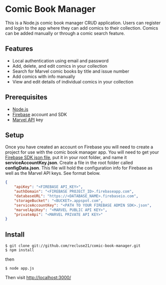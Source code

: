 # Comic Book Manager
This is a Node.js comic book manager CRUD application. Users can register and login to the app where they can add comics to their collection. Comics can be added manually or through a comic search feature.

## Features
* Local authentication using email and password
* Add, delete, and edit comics in your collection
* Search for Marvel comic books by title and issue number
* Add comics with info manually
* View and edit details of individual comics in your collection

## Prerequisites
* [Node.js](https://nodejs.org/en/)
* [Firebase](https://firebase.google.com/) account and SDK
* [Marvel API](https://developer.marvel.com) key

## Setup
Once you have created an account on Firebase you will need to create a project for use with the comic book manager app. You will need to get your [Firebase SDK json file](https://firebase.google.com/docs/admin/setup#add_firebase_to_your_app), put it in your root folder, and name it __serviceAccountKey.json__. Create a file in the root folder called __configData.json__. This file will hold the configuration info for Firebase as well as the Marvel API keys. See format below.
```json
{
    "apiKey": "<FIREBASE API_KEY>",
    "authDomain": "<FIREBASE PROJECT_ID>.firebaseapp.com",
    "databaseURL": "https://<DATABASE_NAME>.firebaseio.com",
    "storageBucket": "<BUCKET>.appspot.com",
    "serviceAccountKey": "<PATH TO YOUR FIREBASE ADMIN SDK>.json",
    "marvelApiKey": "<MARVEL PUBLIC API KEY>",
    "privateApi": "<MARVEL PRIVATE API KEY>"
}
```
## Install
```
$ git clone git://github.com/recluse21/comic-book-manager.git
$ npm install
```
then

```
$ node app.js
```
Then visit [http://localhost:3000/](http://localhost:3000/)
